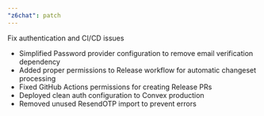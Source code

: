 ```yaml
---
"z6chat": patch
---
```


Fix authentication and CI/CD issues

- Simplified Password provider configuration to remove email verification dependency
- Added proper permissions to Release workflow for automatic changeset processing
- Fixed GitHub Actions permissions for creating Release PRs
- Deployed clean auth configuration to Convex production
- Removed unused ResendOTP import to prevent errors
